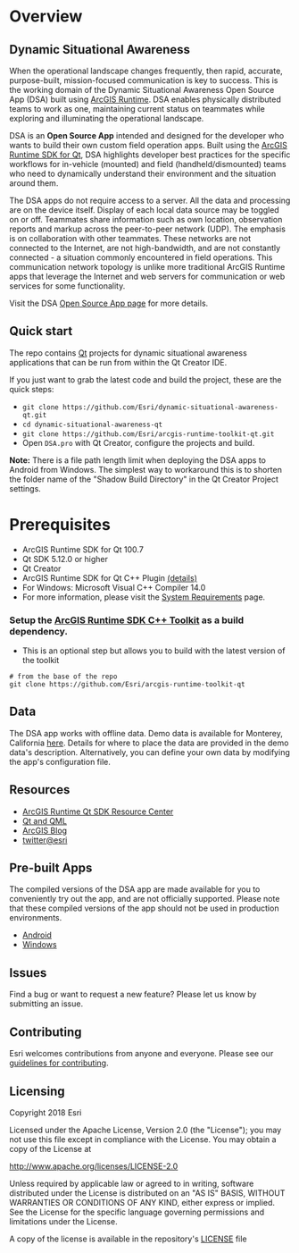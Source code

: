 # Overview

## Dynamic Situational Awareness

When the operational landscape changes frequently, then rapid, accurate, purpose-built, mission-focused communication is key to success. This is the working domain of the Dynamic Situational Awareness Open Source App (DSA) built using [ArcGIS Runtime](https://developers.arcgis.com/arcgis-runtime). DSA enables physically distributed teams to work as one, maintaining current status on teammates while exploring and illuminating the operational landscape.

DSA is an **Open Source App** intended and designed for the developer who wants to build their own custom field operation apps. Built using the [ArcGIS Runtime SDK for Qt](https://developers.arcgis.com/qt/latest/), DSA highlights developer best practices for the specific workflows for in-vehicle (mounted) and field (handheld/dismounted) teams who need to dynamically understand their environment and the situation around them.

The DSA apps do not require access to a server. All the data and processing are on the device itself. Display of each local data source may be toggled on or off. Teammates share information such as own location, observation reports and markup across the peer-to-peer network (UDP). The emphasis is on collaboration with other teammates. These networks are not connected to the Internet, are not high-bandwidth, and are not constantly connected - a situation commonly encountered in field operations. This communication network topology is unlike more traditional ArcGIS Runtime apps that leverage the Internet and web servers for communication or web services for some functionality. 

Visit the DSA [Open Source App page] for more details. 

## Quick start

The repo contains [Qt](http://qt.io) projects for dynamic situational awareness applications that can be run from within the Qt Creator IDE.

If you just want to grab the latest code and build the project, these are the quick steps:
 
 * `git clone https://github.com/Esri/dynamic-situational-awareness-qt.git`
 * `cd dynamic-situational-awareness-qt`
 * `git clone https://github.com/Esri/arcgis-runtime-toolkit-qt.git`
 * Open `DSA.pro` with Qt Creator, configure the projects and build.

**Note:** There is a file path length limit when deploying the DSA apps to Android from Windows. The simplest way to workaround this is to shorten the folder name of the "Shadow Build Directory" in the Qt Creator Project settings.
 
# Prerequisites

* ArcGIS Runtime SDK for Qt 100.7
* Qt SDK 5.12.0 or higher
* Qt Creator
* ArcGIS Runtime SDK for Qt C++ Plugin [(details)](https://github.com/Esri/arcgis-runtime-toolkit-qt)
* For Windows: Microsoft Visual C++ Compiler 14.0 
* For more information, please visit the [System Requirements](https://developers.arcgis.com/qt/quartz/qml/guide/arcgis-runtime-sdk-for-qt-system-requirements.htm) page.

### Setup the [ArcGIS Runtime SDK C++ Toolkit](https://github.com/Esri/arcgis-runtime-toolkit-qt) as a build dependency.

- This is an optional step but allows you to build with the latest version of the toolkit

```
# from the base of the repo
git clone https://github.com/Esri/arcgis-runtime-toolkit-qt
```

## Data
The DSA app works with offline data. Demo data is available for Monterey, California [here](http://www.arcgis.com/home/item.html?id=82ce2d85e21c4326bc072d441b636e5e). Details for where to place the data are provided in the demo data's description. Alternatively, you can define your own data by modifying the app's configuration file.

## Resources

* [ArcGIS Runtime Qt SDK Resource Center](https://developers.arcgis.com/qt/latest/)
* [Qt and QML](http://www.qt.io/)
* [ArcGIS Blog](http://blogs.esri.com/esri/arcgis/)
* [twitter@esri](http://twitter.com/esri)

## Pre-built Apps
The compiled versions of the DSA app are made available for you to conveniently try out the app, and are not officially supported. Please note that these compiled versions of the app should not be used in production environments.

- [Android](https://www.arcgis.com/home/item.html?id=76fdb565194d4dcc86bdd301131932ea)
- [Windows](https://www.arcgis.com/home/item.html?id=6b32eec2db784d0da9e9d5b18ccefb76)

## Issues
Find a bug or want to request a new feature?  Please let us know by submitting an issue.

## Contributing
Esri welcomes contributions from anyone and everyone. Please see our [guidelines for contributing](https://github.com/esri/contributing).

## Licensing
Copyright 2018 Esri

Licensed under the Apache License, Version 2.0 (the "License");
you may not use this file except in compliance with the License.
You may obtain a copy of the License at


   http://www.apache.org/licenses/LICENSE-2.0


Unless required by applicable law or agreed to in writing, software
distributed under the License is distributed on an "AS IS" BASIS,
WITHOUT WARRANTIES OR CONDITIONS OF ANY KIND, either express or implied.
See the License for the specific language governing permissions and
limitations under the License.


A copy of the license is available in the repository's [LICENSE](LICENSE) file

[Open Source App page]: http://developers.arcgis.com/example-apps/dsa-app-qt/?utm_source=github&utm_medium=web&utm_campaign=example_apps_dsa_qt
